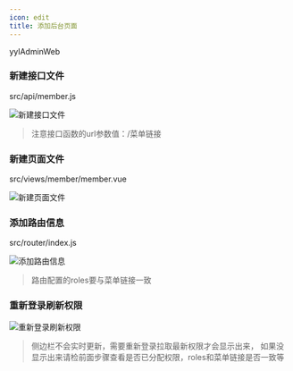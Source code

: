 ```yaml
---
icon: edit
title: 添加后台页面
---
```


yylAdminWeb

### 新建接口文件

src/api/member.js

<img :src="$withBase('/image/use/adminwebapi.jpg')" alt="新建接口文件">

> 注意接口函数的url参数值：/菜单链接

### 新建页面文件

src/views/member/member.vue

<img :src="$withBase('/image/use/adminwebpage.jpg')" alt="新建页面文件">

### 添加路由信息

src/router/index.js

<img :src="$withBase('/image/use/adminwebrouter.jpg')" alt="添加路由信息">

> 路由配置的roles要与菜单链接一致

### 重新登录刷新权限

<img :src="$withBase('/image/use/adminweblogout.jpg')" alt="重新登录刷新权限">

> 侧边栏不会实时更新，需要重新登录拉取最新权限才会显示出来，
> 如果没显示出来请检前面步骤查看是否已分配权限，roles和菜单链接是否一致等
